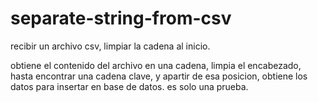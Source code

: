 # separate-string-from-csv
recibir un archivo csv, limpiar la cadena al inicio.

obtiene el contenido del archivo en una cadena, limpia el encabezado, hasta encontrar una cadena clave, y apartir de esa posicion, obtiene los datos para insertar en base de datos.
es solo una prueba.

